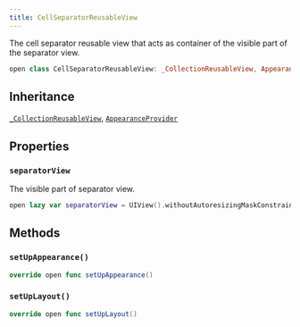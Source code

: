 ```yaml
---
title: CellSeparatorReusableView
---
```


The cell separator reusable view that acts as container of the visible part of the separator view.

``` swift
open class CellSeparatorReusableView: _CollectionReusableView, AppearanceProvider 
```

## Inheritance

[`_CollectionReusableView`](../_collection-reusable-view), [`AppearanceProvider`](../../utils/appearance-provider)

## Properties

### `separatorView`

The visible part of separator view.

``` swift
open lazy var separatorView = UIView().withoutAutoresizingMaskConstraints
```

## Methods

### `setUpAppearance()`

``` swift
override open func setUpAppearance() 
```

### `setUpLayout()`

``` swift
override open func setUpLayout() 
```
